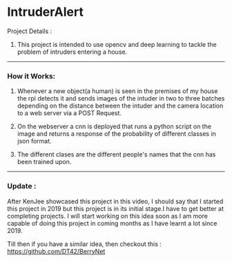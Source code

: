 ﻿# IntruderAlert

Project Details :
1. This project is intended to use opencv and deep learning to tackle the problem of intruders entering a house.

---

### How it Works:
1. Whenever a new object(a human) is seen in the premises of my house the rpi detects it and sends images of the intuder in two to three batches depending on the distance between the intuder and the camera location to a web server via a POST Request.</br>

2. On the webserver a cnn is deployed that runs a python script on the image and returns a response of the probability of different classes in json format.</br>

3.  The different clases are the different people's names that the cnn has been trained upon.
---

### Update : 
After KenJee showcased this project in this video, I should say that I started this project in 2019 but this project is in its initial stage.I have to get better at completing projects. I will start working on this idea soon as I am more capable of doing this project in coming months as I have learnt a lot since 2019.  

Till then if you have a similar idea, then checkout this : https://github.com/DT42/BerryNet
